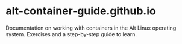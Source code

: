 # alt-container-guide.github.io
Documentation on working with containers in the Alt Linux operating system. Exercises and a step-by-step guide to learn.

